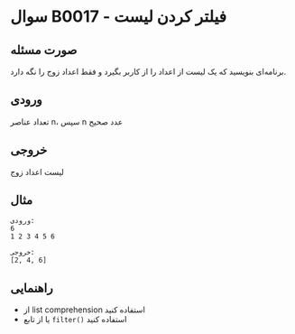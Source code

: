 # سوال B0017 - فیلتر کردن لیست

## صورت مسئله
برنامه‌ای بنویسید که یک لیست از اعداد را از کاربر بگیرد و فقط اعداد زوج را نگه دارد.

## ورودی
تعداد عناصر n، سپس n عدد صحیح

## خروجی
لیست اعداد زوج

## مثال
```
ورودی:
6
1 2 3 4 5 6

خروجی:
[2, 4, 6]
```

## راهنمایی
- از list comprehension استفاده کنید
- یا از تابع `filter()` استفاده کنید
